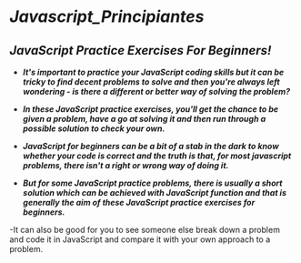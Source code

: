# **_Javascript_Principiantes_**

## **_JavaScript Practice Exercises For Beginners!_**

- **_It's important to practice your JavaScript coding skills but it can be tricky to find decent problems to solve and then you're always left wondering - is there a different or better way of solving the problem?_**

- **_In these JavaScript practice exercises, you'll get the chance to be given a problem, have a go at solving it and then run through a possible solution to check your own._**

- **_JavaScript for beginners can be a bit of a stab in the dark to know whether your code is correct and the truth is that, for most javascript problems, there isn't a right or wrong way of doing it._**

- **_But for some JavaScript practice problems, there is usually a short solution which can be achieved with JavaScript function and that is generally the aim of these JavaScript practice exercises for beginners._**

-It can also be good for you to see someone else break down a problem and code it in JavaScript and compare it with your own approach to a problem.
